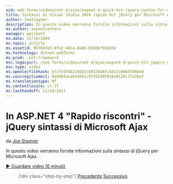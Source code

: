 ```yaml
---
uid: web-forms/videos/net-4/ajax/aspnet-4-quick-hit-jquery-syntax-for-microsoft-ajax
title: Sintassi di Visual Studio 2010 rapida Hit jQuery per Microsoft Ajax | Documenti Microsoft
author: JoeStagner
description: In questo video verranno fornite informazioni sulla sintassi di jQuery per Microsoft Ajax.
ms.author: aspnetcontent
manager: wpickett
ms.date: 11/16/2009
ms.topic: article
ms.assetid: 997897e3-8fe2-46ca-8a86-b59dbf93e65e
ms.technology: dotnet-webforms
ms.prod: .net-framework
msc.legacyurl: /web-forms/videos/net-4/ajax/aspnet-4-quick-hit-jquery-syntax-for-microsoft-ajax
msc.type: video
ms.openlocfilehash: b7c7cd7462a92b2c693304bfcbd13c09b9f88b4d
ms.sourcegitcommit: 9a9483aceb34591c97451997036a9120c3fe2baf
ms.translationtype: MT
ms.contentlocale: it-IT
ms.lasthandoff: 11/10/2017
---
```

<a name="aspnet-4-quick-hit---jquery-syntax-for-microsoft-ajax"></a>In ASP.NET 4 "Rapido riscontri" - jQuery sintassi di Microsoft Ajax
====================
da [Joe Stagner](https://github.com/JoeStagner)

In questo video verranno fornite informazioni sulla sintassi di jQuery per Microsoft Ajax. 

[&#9654; Guardare video (6 minuti)](https://channel9.msdn.com/Blogs/ASP-NET-Site-Videos/aspnet-4-quick-hit-jquery-syntax-for-microsoft-ajax)

>[!div class="step-by-step"]
[Precedente](aspnet-4-quick-hit-the-scriptloader.md)
[Successivo](aspnet-4-quick-hit-ajax-data-templates.md)
